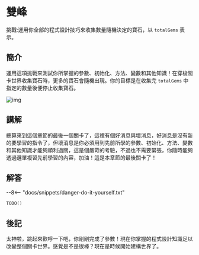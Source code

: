 # 雙峰

挑戰:運用你全部的程式設計技巧來收集數量隨機決定的寶石，以 `totalGems` 表示。

## 簡介

運用這項挑戰來測試你所掌握的參數、初始化、方法、變數和其他知識！在穿梭關卡世界收集寶石時，更多的寶石會隨機出現。你的目標是在收集完 `totalGems` 中指定的數量後便停止收集寶石。

![img](https://ppt.cc/fddEQx)

## 講解

總算來到這個章節的最後一個關卡了，這裡有個好消息與壞消息，好消息是沒有新的要學習的指令了，但壞消息是你必須用到先前所學的參數、初始化、方法、變數和其他知識才能夠順利過關，這是個嚴苛的考驗，不過也不需要緊張，你隨時能夠透過選單複習先前學習的內容，加油！這是本章節的最後關卡了！

## 解答

--8<-- "docs/snippets/danger-do-it-yourself.txt"

```swift linenums="1"
TODO()
```

## 後記

太神啦，跳起來歡呼一下吧，你剛剛完成了參數！現在你掌握的程式設計知識足以改變整個關卡世界。感覺是不是很棒？現在是時候開始建構世界了。
